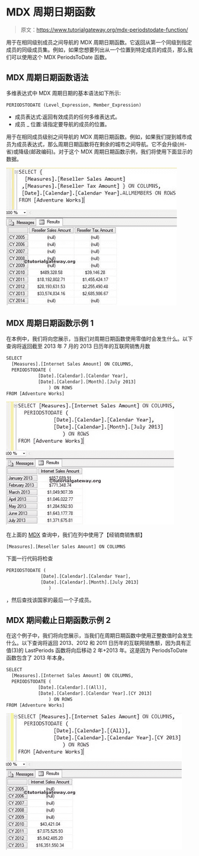 # MDX 周期日期函数

> 原文：<https://www.tutorialgateway.org/mdx-periodstodate-function/>

用于在相同级别成员之间导航的 MDX 周期日期函数。它返回从第一个同级到指定成员的同级成员集。例如，如果您想要列出从一个位置到特定成员的成员，那么我们可以使用这个 MDX PeriodsToDate 函数。

## MDX 周期日期函数语法

多维表达式中 MDX 周期日期的基本语法如下所示:

```
PERIODSTODATE (Level_Expression, Member_Expression)
```

*   成员表达式:返回有效成员的任何多维表达式。
*   成员 _ 位置:请指定要导航的成员的位置。

用于在相同成员级别之间导航的 MDX 周期日期函数。例如，如果我们提到城市成员为成员表达式，那么周期日期函数将在剩余的城市之间导航。它不会升级(州-省)或降级(邮政编码)。对于这个 MDX 周期日期函数示例，我们将使用下面显示的数据。

![MDX PERIODSTODATE FUNCTION](img/424dd1abf56a523998b5be3003916379.png)

## MDX 周期日期函数示例 1

在本例中，我们将向您展示，当我们对周期日期函数使用零值时会发生什么。以下查询将返回截至 2013 年 7 月的 2013 日历年的互联网销售月数

```
SELECT 
  [Measures].[Internet Sales Amount] ON COLUMNS,
  PERIODSTODATE (
            [Date].[Calendar].[Calendar Year], 
            [Date].[Calendar].[Month].[July 2013]
                ) ON ROWS
FROM [Adventure Works]

```

![MDX PERIODSTODATE FUNCTION 1](img/d42b7cb971498e6e1031d8a1bff9ff10.png)

在上面的 [MDX](https://www.tutorialgateway.org/mdx/) 查询中，我们在列中使用了【经销商销售额】

```
[Measures].[Reseller Sales Amount] ON COLUMNS
```

下面一行代码将检查

```
PERIODSTODATE (
             [Date].[Calendar].[Calendar Year], 
             [Date].[Calendar].[Month].[July 2013]
                )
```

，然后查找该国家的最后一个子成员。

## MDX 期间截止日期函数示例 2

在这个例子中，我们将向您展示，当我们在周期日期函数中使用正整数值时会发生什么。以下查询将返回 2013、2012 和 2011 日历年的互联网销售额，因为具有正值(3)的 LastPeriods 函数将向后移动 2 年+2013 年。这是因为 PeriodsToDate 函数包含了 2013 年本身。

```
SELECT 
  [Measures].[Internet Sales Amount] ON COLUMNS,
  PERIODSTODATE (
            [Date].[Calendar].[(All)], 
            [Date].[Calendar].[Calendar Year].[CY 2013]
                ) ON ROWS
FROM [Adventure Works]

```

![MDX PERIODSTODATE FUNCTION 2](img/bcb7835d1763fa0bce20256ea9463789.png)